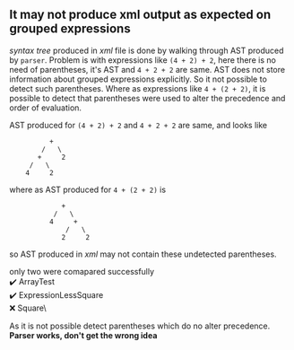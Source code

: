 ## It may not produce xml output as expected on grouped expressions

_syntax tree_ produced in _xml_ file is done by walking through AST produced by `parser`. 
Problem is with expressions like `(4 + 2) + 2`, here there is no need of parentheses, it's AST and `4 + 2 + 2` 
are same. AST does not store information about grouped expressions explicitly.
So it not possible to detect such parentheses. Where as expressions like `4 + (2 + 2)`, 
it is possible to detect that parentheses were used to alter the precedence and order of evaluation. 

AST produced for `(4 + 2) + 2` and `4 + 2 + 2` are same, and looks like
```
          +
        /   \
       +     2
     /   \
    4     2
```
where as AST produced for `4 + (2 + 2)` is
```
             + 
           /   \
          4     +
              /   \
             2     2 
```
so AST produced in _xml_ may not contain these undetected parentheses.

only two were comapared successfully\
✔️  ArrayTest\
✔️  ExpressionLessSquare\
❌ Square\

As it is not possible detect parentheses which do no alter precedence.
__Parser works, don't get the wrong idea__
